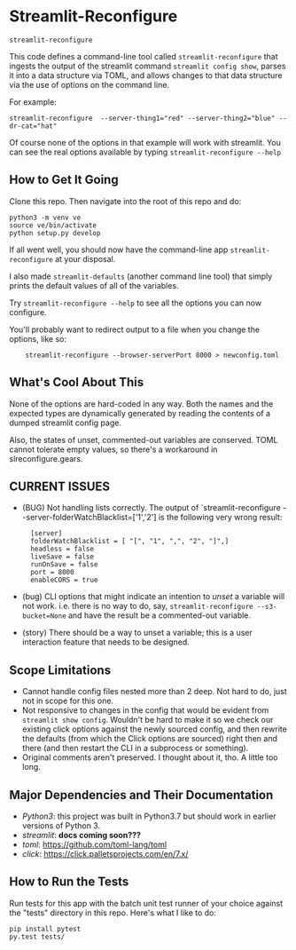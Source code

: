 # Streamlit-Reconfigure

`streamlit-reconfigure`

This code defines a command-line tool called `streamlit-reconfigure` that ingests 
the output of the streamlit command `streamlit config show`, parses it into a data 
structure via TOML, and allows changes to that data structure via the use of options 
on the command line.

For example:

    streamlit-reconfigure  --server-thing1="red" --server-thing2="blue" --dr-cat="hat"

Of course none of the options in that example will work with streamlit. 
You can see the real options available by typing `streamlit-reconfigure --help`


## How to Get It Going

Clone this repo.  Then navigate into the root of this repo and do:

    python3 -m venv ve
    source ve/bin/activate
    python setup.py develop

If all went well, you should now have the command-line app `streamlit-reconfigure` at
your disposal.

I also made `streamlit-defaults` (another command line tool) that simply prints the 
default values of all of the variables.

Try `streamlit-reconfigure --help` to see all the options you can now configure.

You'll probably want to redirect output to a file when you change the options, like so:

        streamlit-reconfigure --browser-serverPort 8000 > newconfig.toml


## What's Cool About This

None of the options are hard-coded in any way.  Both the names and the expected types are 
dynamically generated by reading the contents of a dumped streamlit config page.

Also, the states of unset, commented-out variables are conserved.  TOML cannot tolerate 
empty values, so there's a workaround in slreconfigure.gears.


## CURRENT ISSUES

* (BUG) Not handling lists correctly.  The output of `streamlit-reconfigure --server-folderWatchBlacklist=['1','2'] is the following very wrong result:

        [server]
        folderWatchBlacklist = [ "[", "1", ",", "2", "]",]
        headless = false
        liveSave = false
        runOnSave = false
        port = 8000
        enableCORS = true

* (bug) CLI options that might indicate an intention to *unset* a variable will not work.  i.e. there is no way to do, say, `streamlit-reconfigure --s3-bucket=None` and have the result be a commented-out variable.
* (story) There should be a way to unset a variable; this is a user interaction feature that needs to be designed.


## Scope Limitations

* Cannot handle config files nested more than 2 deep.  Not hard to do, just not in scope for this one.
* Not responsive to changes in the config that would be evident from `streamlit show config`.  Wouldn't be hard to make it so we check our existing click options against the newly sourced config, and then rewrite the defaults (from which the Click options are sourced) right then and there (and then restart the CLI in a subprocess or something).
* Original comments aren't preserved.  I thought about it, tho.  A little too long.


## Major Dependencies and Their Documentation

* *Python3*: this project was built in Python3.7 but should work in earlier versions of Python 3.
* *streamlit*: **docs coming soon???**
* *toml*:  https://github.com/toml-lang/toml
* *click*:  https://click.palletsprojects.com/en/7.x/

## How to Run the Tests

Run tests for this app with the batch unit test runner of your choice
against the "tests" directory in this repo. Here's what I like to do:

    pip install pytest
    py.test tests/


